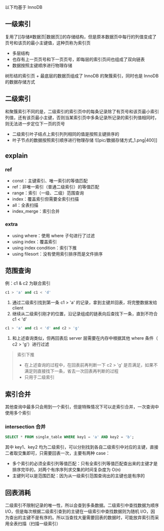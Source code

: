 以下均基于 InnoDB

## 一级索引

复用了[[存储#数据页|数据页]]的存储结构，但是原本数据页中每行的列值变成了页号和该页的最小主键值，这种页称为索引页
* 多层结构
* 也存有上一页页号和下一页页号，即每层的索引页间也组成了双向链表
* 数据按照主键顺序进行物理存储

树形结的索引页 + 最底层的数据页组成了 InnoDB 的聚簇索引，同时也是 InnoDB 的数据存储方式

## 二级索引

和聚簇索引不同的是，二级索引的索引页中的每条记录除了有页号和该页最小索引列值，还有该页最小主键，否则当某索引页中多条记录所记录的索引列值相同时，则无法进一步定位下一页的页号
* 二级索引叶子结点上索引列列相同的值是按照主键排序的
* 叶子节点的数据按照索引顺序进行物理存储
![[pic/数据存储方式_1.png|400]]

## explain

### ref
* const：主键索引、唯一索引的等值匹配
* ref：非唯一索引（普通二级索引）的等值匹配
* range：索引（一级、二级）范围查询
* index：覆盖索引但需要全索引扫描
* all：全表扫描
* index_merge：索引合并
### extra
* using where：使用 where 子句进行了过滤
* using index：覆盖索引
* using index condition：索引下推
* using filesort：没有使用索引排序而是文件排序

## 范围查询

例：c1 & c2 为联合索引

```sql
c1 > 'a' and c1 < 'd'
```

1. 通过二级索引找到第一条 c1 > 'a' 的记录，拿到主键并回表，将完整数据发给 client
2. 继续从二级索引刚才的位置，沿记录组成的链表向后查找下一条，直到不符合 c1 < 'd'

```sql
c1 > 'a' and c1 < 'd' and c2 > 'g'
```

1. 和上述查询类似，但再回表后 server 层需要在内存中根据其他 where 条件（ c2 > 'g'）进行过滤

> 索引下推
> 	* 在上述查询的过程中，在回表前再判断一下 c2 > 'g' 是否满足，如果不满足则直接找下一条，省去一次回表再判断的过程
> 	* 只用于二级索引

## 索引合并

其他查询中最多只会用到一个索引，但是特殊情况下可以走索引合并，一次查询中使用多个索引

### intersection 合并

```sql
SELECT * FROM single_table WHERE key1 = 'a' AND key2 = 'b';
```
其中 key1、key2 均为二级索引，可以分别找到各自二级索引中对应的主键，直接二者取交集即可，只需要回表一次，主要有两种 case：
* 多个索引的必须全索引列等值匹配：只有全索引列等值匹配查出来的主键才是排序完毕的，对两个有序序列求交集的时间复杂度为 O(n)
* 主键列可以是范围匹配：因为从一级索引范围查询出的主键也是有序的

## 回表消耗

二级索引不限制记录的唯一性，所以会查到多条数据。二级索引中查找数据为顺序 I/O，但是每次根据二级索引查到的主键在一级索引中查找数据则为随机 I/O，因为查出的主键不是有序的。所以当查找大量需要回表的数据时，可能放弃索引而采用全表扫描（扫描一级索引）
